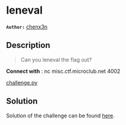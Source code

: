 # leneval

**`Author:`** [chenx3n](https://github.com/malikDaCoda)

## Description

> Can you leneval the flag out?

**Connect with** : nc misc.ctf.microclub.net 4002  

[challenge.py](./challenge/challenge.py)

## Solution

Solution of the challenge can be found [here](solution/).

